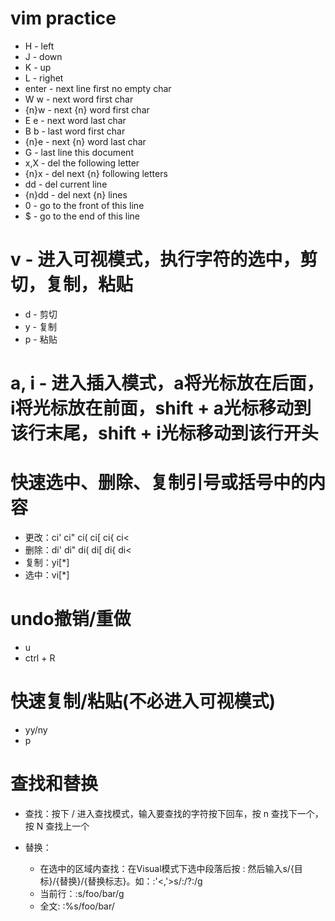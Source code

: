# vim practice
- H - left 
- J - down
- K - up
- L - righet
- enter - next line first no empty char
- W w - next word first char
- {n}w - next {n} word first char
- E e - next word last char
- B b - last word first char
- {n}e - next {n} word last char
- G - last line this document
- x,X - del the following letter
- {n}x - del next {n} following letters
- dd - del current line
- {n}dd - del next {n} lines
- 0 - go to the front of this line
- $ - go to the end of this line 

# v - 进入可视模式，执行字符的选中，剪切，复制，粘贴
- d - 剪切
- y - 复制
- p - 粘贴

# a, i - 进入插入模式，a将光标放在后面，i将光标放在前面，shift + a光标移动到该行末尾，shift + i光标移动到该行开头
# 快速选中、删除、复制引号或括号中的内容
- 更改：ci' ci" ci( ci[ ci{ ci<
- 删除：di' di" di( di[ di{ di<
- 复制：yi[*]
- 选中：vi[*]

# undo撤销/重做
- u
- ctrl + R

# 快速复制/粘贴(不必进入可视模式)
- yy/ny
- p

# 查找和替换
- 查找：按下 / 进入查找模式，输入要查找的字符按下回车，按 n 查找下一个，按 N 查找上一个
- 替换：

    - 在选中的区域内查找：在Visual模式下选中段落后按 : 然后输入s/{目标}/{替换}/{替换标志}。如：:'<,'>s/:/?:/g
    - 当前行：:s/foo/bar/g
    - 全文: :%s/foo/bar/